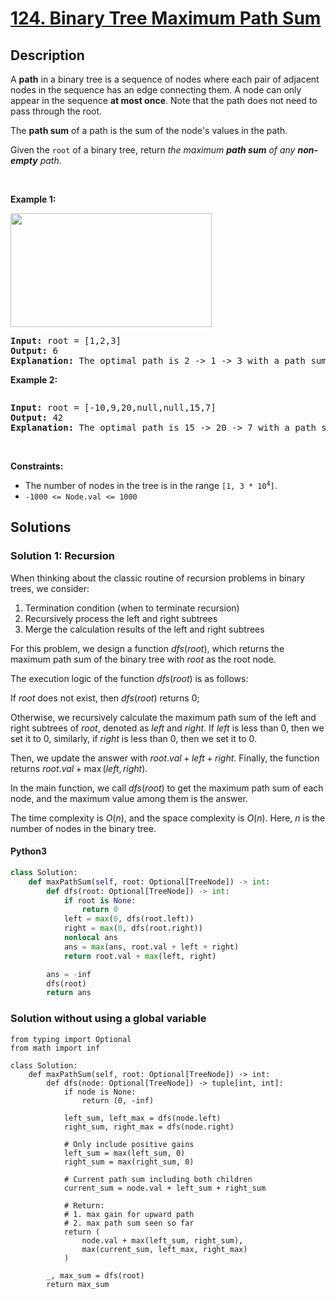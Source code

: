 # [124. Binary Tree Maximum Path Sum](https://leetcode.com/problems/binary-tree-maximum-path-sum)

## Description

<!-- description:start -->

<p>A <strong>path</strong> in a binary tree is a sequence of nodes where each pair of adjacent nodes in the sequence has an edge connecting them. A node can only appear in the sequence <strong>at most once</strong>. Note that the path does not need to pass through the root.</p>

<p>The <strong>path sum</strong> of a path is the sum of the node&#39;s values in the path.</p>

<p>Given the <code>root</code> of a binary tree, return <em>the maximum <strong>path sum</strong> of any <strong>non-empty</strong> path</em>.</p>

<p>&nbsp;</p>
<p><strong class="example">Example 1:</strong></p>
<img alt="" src="https://fastly.jsdelivr.net/gh/doocs/leetcode@main/solution/0100-0199/0124.Binary%20Tree%20Maximum%20Path%20Sum/images/exx1.jpg" style="width: 322px; height: 182px;" />
<pre>
<strong>Input:</strong> root = [1,2,3]
<strong>Output:</strong> 6
<strong>Explanation:</strong> The optimal path is 2 -&gt; 1 -&gt; 3 with a path sum of 2 + 1 + 3 = 6.
</pre>

<p><strong class="example">Example 2:</strong></p>
<img alt="" src="https://fastly.jsdelivr.net/gh/doocs/leetcode@main/solution/0100-0199/0124.Binary%20Tree%20Maximum%20Path%20Sum/images/exx2.jpg" />
<pre>
<strong>Input:</strong> root = [-10,9,20,null,null,15,7]
<strong>Output:</strong> 42
<strong>Explanation:</strong> The optimal path is 15 -&gt; 20 -&gt; 7 with a path sum of 15 + 20 + 7 = 42.
</pre>

<p>&nbsp;</p>
<p><strong>Constraints:</strong></p>

<ul>
	<li>The number of nodes in the tree is in the range <code>[1, 3 * 10<sup>4</sup>]</code>.</li>
	<li><code>-1000 &lt;= Node.val &lt;= 1000</code></li>
</ul>

<!-- description:end -->

## Solutions

<!-- solution:start -->

### Solution 1: Recursion

When thinking about the classic routine of recursion problems in binary trees, we consider:

1. Termination condition (when to terminate recursion)
2. Recursively process the left and right subtrees
3. Merge the calculation results of the left and right subtrees

For this problem, we design a function $dfs(root)$, which returns the maximum path sum of the binary tree with $root$ as the root node.

The execution logic of the function $dfs(root)$ is as follows:

If $root$ does not exist, then $dfs(root)$ returns $0$;

Otherwise, we recursively calculate the maximum path sum of the left and right subtrees of $root$, denoted as $left$ and $right$. If $left$ is less than $0$, then we set it to $0$, similarly, if $right$ is less than $0$, then we set it to $0$.

Then, we update the answer with $root.val + left + right$. Finally, the function returns $root.val + \max(left, right)$.

In the main function, we call $dfs(root)$ to get the maximum path sum of each node, and the maximum value among them is the answer.

The time complexity is $O(n)$, and the space complexity is $O(n)$. Here, $n$ is the number of nodes in the binary tree.

<!-- tabs:start -->

#### Python3

```python
class Solution:
    def maxPathSum(self, root: Optional[TreeNode]) -> int:
        def dfs(root: Optional[TreeNode]) -> int:
            if root is None:
                return 0
            left = max(0, dfs(root.left))
            right = max(0, dfs(root.right))
            nonlocal ans
            ans = max(ans, root.val + left + right)
            return root.val + max(left, right)

        ans = -inf
        dfs(root)
        return ans
```

### Solution without using a global variable
```python3
from typing import Optional
from math import inf

class Solution:
    def maxPathSum(self, root: Optional[TreeNode]) -> int:
        def dfs(node: Optional[TreeNode]) -> tuple[int, int]:
            if node is None:
                return (0, -inf)
            
            left_sum, left_max = dfs(node.left)
            right_sum, right_max = dfs(node.right)

            # Only include positive gains
            left_sum = max(left_sum, 0)
            right_sum = max(right_sum, 0)

            # Current path sum including both children
            current_sum = node.val + left_sum + right_sum

            # Return:
            # 1. max gain for upward path
            # 2. max path sum seen so far
            return (
                node.val + max(left_sum, right_sum),
                max(current_sum, left_max, right_max)
            )

        _, max_sum = dfs(root)
        return max_sum
```
